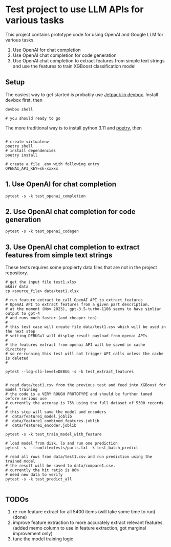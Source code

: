 
# Test project to use LLM APIs for various tasks

This project contains prototype code for using OpenAI and Google LLM for various tasks.

1. Use OpenAI for chat completion
2. Use OpenAI chat completion for code generation
3. Use OpenAI chat completion to extract features from simple text strings and use the features to train XGBoost classification model

## Setup

The easiest way to get started is probably use [Jetpack.io devbox](https://www.jetpack.io/devbox). Install devbox first, then

```shell
devbox shell

# you should ready to go

```

The more traditional way is to install python 3.11 and [poetry](https://python-poetry.org/), then

```shell

# create virtualenv
poetry shell
# install dependencies
poetry install

# create a file .env with following entry
OPENAI_API_KEY=sk-xxxxx

```

## 1. Use OpenAI for chat completion

```shell
pytest -s -k test_openai_completion

```

## 2. Use OpenAI chat completion for code generation

```shell
pytest -s -k test_openai_codegen

```

## 3. Use OpenAI chat completion to extract features from simple text strings

These tests requires some propierty data files that are not in the project repository.

```shell
# get the input file test1.xlsx
mkdir data
cp <source_file> data/test1.xlsx

# run feature extract to call OpenAI API to extract features
# OpenAI API to extract features from a given part description.
# at the moment (Nov 2023), gpt-3.5-turbo-1106 seems to have simliar output to gpt-4
# and runs much faster (and cheaper too).
#
# this test case will create file data/test1.csv which will be used in the next step
# setting DEBUG=1 will display result payload from openai APIs
#
# the features extract from openai API will be saved in cache directory
# so re-running this test will not trigger API calls unless the cache is deleted
#

pytest --log-cli-level=DEBUG -s -k test_extract_features


# read data/test1.csv from the previous test and feed into XGBoost for model training
# the code is a VERY ROUGH PROTOTYPE and should be further tuned before serious use
# currently the accuray is 75% using the full dataset of 5300 records
#
# this step will save the model and encoders
#  data/feature1_model.joblib
#  data/feature1_combined_features.joblib
#  data/feature1_encoder.joblib

pytest -s -k test_train_model_with_feature

# load model from disk, lo and run one prediction
pytest -s --fromfile=tests/parts.txt -k test_batch_predict

# read all rows from data/test1.csv and run prediction using the trained model
# the result will be saved to data/compare1.csv.
# currently the hit ratio is 86%
# need new data to verify
pytest -s -k test_predict_all


```

## TODOs

1. re-run feature extract for all 5400 items (will take some time to run) (done)
2. improve feature extraction to more accurately extract relevant features. (added memo column to use in feature extraction, got marginal improvement only)
3. tune the model training logic
